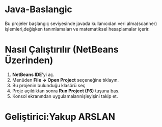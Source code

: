 # Java-Baslangic
 Bu projeler başlangıç seviyesinde javada kullanıcıdan veri alma(scanner) işlemleri,değişken tanımlamaları ve matematiksel hesaplamalar içerir.

# Nasıl Çalıştırılır (NetBeans Üzerinden)
1. **NetBeans IDE**'yi aç.
2. Menüden **File → Open Project** seçeneğine tıklayın.
3. Bu projenin bulunduğu klasörü seç
4. Proje açıldıktan sonra **Run Project (F6)** tuşuna bas.
5. Konsol ekranından uygulamalarınişleyişini takip et.

# Geliştirici:Yakup ARSLAN
